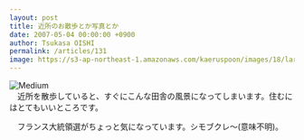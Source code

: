 ```yaml
---
layout: post
title: 近所のお散歩とか写真とか
date: 2007-05-04 00:00:00 +0900
author: Tsukasa OISHI
permalink: /articles/131
image: https://s3-ap-northeast-1.amazonaws.com/kaeruspoon/images/18/large.JPG?1300872116
---
```



![Medium](https://s3-ap-northeast-1.amazonaws.com/kaeruspoon/images/18/medium.JPG?1300872116)  
　近所を散歩していると、すぐにこんな田舎の風景になってしまいます。住むにはとてもいいところです。  

　フランス大統領選がちょっと気になっています。シモブクレ〜(意味不明)。  
